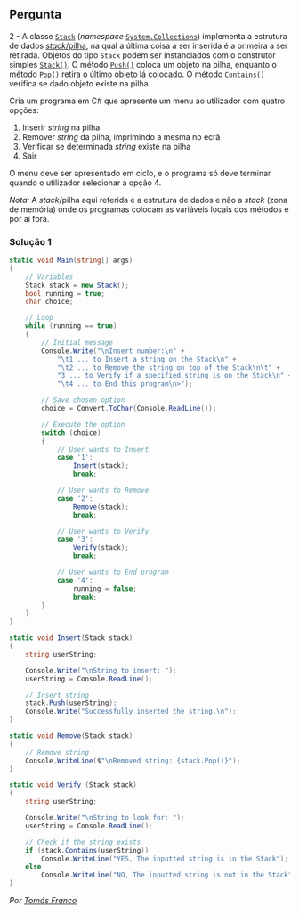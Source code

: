 ## Pergunta
2 - A classe
[`Stack`](https://docs.microsoft.com/dotnet/api/system.collections.stack)
(_namespace_
[`System.Collections`](https://docs.microsoft.com/dotnet/api/system.collections))
implementa a estrutura de dados
[_stack_/pilha](https://en.wikipedia.org/wiki/Stack_(abstract_data_type)),
na qual a última coisa a ser inserida é a primeira a ser retirada. Objetos do
tipo `Stack` podem ser instanciados com o construtor simples
[`Stack()`](https://docs.microsoft.com/dotnet/api/system.collections.stack.-ctor#System_Collections_Stack__ctor).
O método
[`Push()`](https://docs.microsoft.com/dotnet/api/system.collections.stack.push)
coloca um objeto na pilha, enquanto o método
[`Pop()`](https://docs.microsoft.com/dotnet/api/system.collections.stack.pop)
retira o último objeto lá colocado. O método
[`Contains()`](https://docs.microsoft.com/dotnet/api/system.collections.stack.contains)
verifica se dado objeto existe na pilha.

Cria um programa em C# que apresente um menu ao utilizador com quatro opções:

1. Inserir _string_ na pilha
2. Remover _string_ da pilha, imprimindo a mesma no ecrã
3. Verificar se determinada _string_ existe na pilha
4. Sair

O menu deve ser apresentado em ciclo, e o programa só deve terminar quando o
utilizador selecionar a opção 4.

_Nota:_ A _stack_/pilha aqui referida é a estrutura de dados e não a
_stack_ (zona de memória) onde os programas colocam as variáveis locais dos
métodos e por ai fora.

### Solução 1

```cs
static void Main(string[] args)
{
    // Variables
    Stack stack = new Stack();
    bool running = true;
    char choice;

    // Loop
    while (running == true)
    {
        // Initial message
        Console.Write("\nInsert number:\n" +
            "\t1 ... to Insert a string on the Stack\n" +
            "\t2 ... to Remove the string on top of the Stack\n\t" +
            "3 ... to Verify if a specified string is on the Stack\n" +
            "\t4 ... to End this program\n>");

        // Save chosen option
        choice = Convert.ToChar(Console.ReadLine());

        // Execute the option
        switch (choice)
        {
            // User wants to Insert
            case '1':
                Insert(stack);
                break;

            // User wants to Remove
            case '2':
                Remove(stack);
                break;

            // User wants to Verify
            case '3':
                Verify(stack);
                break;

            // User wants to End program
            case '4':
                running = false;
                break;
        }
    }
}

static void Insert(Stack stack)
{
    string userString;

    Console.Write("\nString to insert: ");
    userString = Console.ReadLine();

    // Insert string
    stack.Push(userString);
    Console.Write("Successfully inserted the string.\n");
}

static void Remove(Stack stack)
{
    // Remove string
    Console.WriteLine($"\nRemoved string: {stack.Pop()}");
}

static void Verify (Stack stack)
{
    string userString;

    Console.Write("\nString to look for: ");
    userString = Console.ReadLine();

    // Check if the string exists
    if (stack.Contains(userString))
        Console.WriteLine("YES, The inputted string is in the Stack");
    else
        Console.WriteLine("NO, The inputted string is not in the Stack");
}
```

*Por [Tomás Franco](https://github.com/ThomasFranque)*